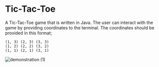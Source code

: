 # Tic-Tac-Toe
A Tic-Tac-Toe game that is written in Java. The user can interact with the game by providing coordinates to the terminal. The coordinates should be provided in this format;
```
(1, 3) (2, 3) (3, 3)
(1, 2) (2, 2) (3, 2)
(1, 1) (2, 1) (3, 1)
```
![demonstration (1)](https://user-images.githubusercontent.com/65969444/96377095-fb9d3b80-117a-11eb-9254-f261c45cb740.gif)

